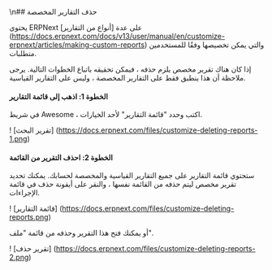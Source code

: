 \n## حذف التقارير المخصصة

يحتوي ERPNext على عدة [أنواع من التقارير] (https://docs.erpnext.com/docs/v13/user/manual/en/customize-erpnext/articles/making-custom-reports) والتي يمكن تخصيصها وفقًا للمستخدمين متطلبات.

إذا كان هناك تقرير مخصص يلزم حذفه ، فيمكن تحقيقه باتباع الخطوات التالية. يرجى ملاحظة أن هذا ينطبق فقط على التقارير المخصصة ، وليس على التقارير القياسية.

#### الخطوة 1: اذهب إلى قائمة التقارير

في شريط Awesome ، اكتب وحدد "قائمة التقارير" لأحد الخيارات.

! [تقرير البحث] (https://docs.erpnext.com/files/customize-deleting-reports-1.png)

#### الخطوة 2: احذف التقرير من القائمة

ستحتوي قائمة التقارير على جميع التقارير القياسية والمخصصة لحسابك. يمكنك تحديد تقرير مخصص ليتم حذفه من القائمة نفسها ، والنقر على أيقونة حذف في قائمة الإجراءات.

! [قائمة التقارير] (https://docs.erpnext.com/files/customize-deleting-reports.png)

أو يمكنك فتح هذا التقرير وحذفه من قائمة "ملف".

! [تقرير حذف] (https://docs.erpnext.com/files/customize-deleting-reports-2.png)